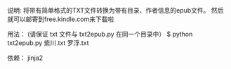 
说明:
    将带有简单格式的TXT文件转换为带有目录、作者信息的epub文件。
    然后就可以邮寄到free.kindle.com来下载啦

用法：
    (请保证 txt 文件与 txt2epub.py 在同一个目录中）
    $ python txt2epub.py  紫川.txt  罗浮.txt

依赖：
    jinja2
